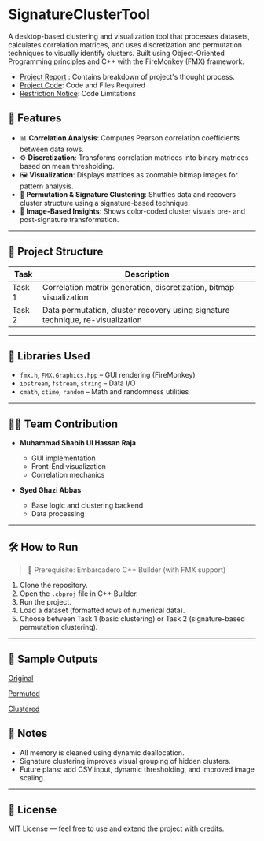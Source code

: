 # SignatureClusterTool

A desktop-based clustering and visualization tool that processes datasets, calculates correlation matrices, and uses discretization and permutation techniques to visually identify clusters. Built using Object-Oriented Programming principles and C++ with the FireMonkey (FMX) framework.



- [Project Report](https://github.com/shabihidk/2nd-Semester-Final-Project/blob/main/Report.docx) : Contains breakdown of project's thought process.
- [Project Code](https://github.com/shabihidk/2nd-Semester-Final-Project/blob/main/Code%20Project.zip): Code and Files Required
- [Restriction Notice](https://github.com/shabihidk/2nd-Semester-Final-Project/blob/main/README.txt): Code Limitations


## 🚀 Features

- 📊 **Correlation Analysis**: Computes Pearson correlation coefficients between data rows.
- ⚙️ **Discretization**: Transforms correlation matrices into binary matrices based on mean thresholding.
- 🖼️ **Visualization**: Displays matrices as zoomable bitmap images for pattern analysis.
- 🔀 **Permutation & Signature Clustering**: Shuffles data and recovers cluster structure using a signature-based technique.
- 🧠 **Image-Based Insights**: Shows color-coded cluster visuals pre- and post-signature transformation.

---

## 🧱 Project Structure

| Task | Description |
|------|-------------|
| Task 1 | Correlation matrix generation, discretization, bitmap visualization |
| Task 2 | Data permutation, cluster recovery using signature technique, re-visualization |

---

## 📂 Libraries Used

- `fmx.h`, `FMX.Graphics.hpp` – GUI rendering (FireMonkey)
- `iostream`, `fstream`, `string` – Data I/O
- `cmath`, `ctime`, `random` – Math and randomness utilities

---

## 🧑‍💻 Team Contribution

- **Muhammad Shabih Ul Hassan Raja**
  - GUI implementation
  - Front-End visualization
  - Correlation mechanics

- **Syed Ghazi Abbas**
  - Base logic and clustering backend
  - Data processing

---

## 🛠️ How to Run

> 🛑 Prerequisite: Embarcadero C++ Builder (with FMX support)

1. Clone the repository.
2. Open the `.cbproj` file in C++ Builder.
3. Run the project.
4. Load a dataset (formatted rows of numerical data).
5. Choose between Task 1 (basic clustering) or Task 2 (signature-based permutation clustering).

---

## 📸 Sample Outputs


[Original](![image](https://github.com/user-attachments/assets/0d3dd560-6a53-4b26-8330-186872ec818e))

[Permuted](![image](https://github.com/user-attachments/assets/5df74217-fc1d-4a59-8a6c-9f501f444511))

[Clustered](![image](https://github.com/user-attachments/assets/a9e9a3a6-f105-4405-a3a7-96876dd3e718))


## 📌 Notes

- All memory is cleaned using dynamic deallocation.
- Signature clustering improves visual grouping of hidden clusters.
- Future plans: add CSV input, dynamic thresholding, and improved image scaling.

---

## 📜 License

MIT License — feel free to use and extend the project with credits.

